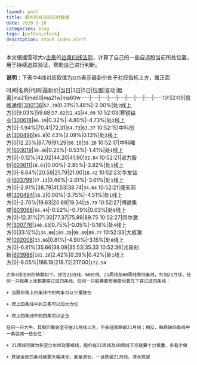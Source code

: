 ```yaml
---
layout: post
title: 股价四线法则实时数据
date: 2020-5-10
categories: blog
tags: [python,stock]
description: stock index alert
---
```



本文根据雪球大v[古泉](https://xueqiu.com/u/7148646888)的[古泉四线法则](https://xueqiu.com/7148646888/130498192)，计算了自己的一些自选股当前所处位置，用于持续追踪验证，帮助自己进行判断。

**说明**：下表中4线对应取值为`红色`表示最新价处于对应指标上方，属正面

时间|名称|代码|最新价|当日|3日|5日|位置|变动|距离|ma21|ma60|ma21w|ma60w
---|---|---|---|---|---|---|---|---
10:52:09|信维通信|[300136](https://xueqiu.com/S/SZ300136)|`57.39`|0.31%|1.48%|-2.00%|处`3`线上方|0|9.03%|59.88|`57.02`|`52.42`|`44.09`
10:52:03|寒锐钴业|[300618](https://xueqiu.com/S/SZ300618)|`66.19`|0.32%|-4.80%|-4.73%|处`2`线上方|0|-1.94%|70.41|72.31|`64.73`|`63.37`
10:52:15|中科创达|[300496](https://xueqiu.com/S/SZ300496)|`86.8`|0.43%|2.09%|0.13%|处`2`线上方|0|12.25%|87.79|91.29|`80.10`|`59.20`
10:52:17|中科曙光|[603019](https://xueqiu.com/S/SH603019)|`39.66`|0.25%|-0.53%|-1.41%|处`1`线上方|0|-0.12%|42.02|44.20|41.90|`32.84`
10:52:21|诺力股份|[603611](https://xueqiu.com/S/SH603611)|`18.61`|0.00%|-2.85%|-3.82%|处`1`线上方|0|-8.64%|20.59|21.79|21.00|`18.42`
10:52:23|华友钴业|[603799](https://xueqiu.com/S/SH603799)|`37.13`|0.46%|-2.61%|-3.61%|处`1`线上方|0|-2.91%|38.79|41.53|38.74|`34.64`
10:52:21|盛天网络|[300494](https://xueqiu.com/S/SZ300494)|`18.2`|0.00%|-2.75%|-4.51%|处`1`线上方|0|-2.70%|19.63|20.88|19.34|`15.79`
10:52:27|博通集成|[603068](https://xueqiu.com/S/SH603068)|`68.44`|-0.52%|-0.79%|0.03%|处`0`线上方|0|-12.31%|71.30|77.37|75.99|89.75
10:52:27|帝尔激光|[300776](https://xueqiu.com/S/SZ300776)|`140.63`|0.75%|-0.05%|-0.18%|处`4`线上方|0|33.12%|`134.06`|`109.25`|`98.89`|`89.77`
10:52:33|大族激光|[002008](https://xueqiu.com/S/SZ002008)|`33.66`|0.81%|-4.90%|-3.15%|处`0`线上方|0|-6.81%|35.66|38.09|35.53|35.33
10:52:36|兆易创新|[603986](https://xueqiu.com/S/SH603986)|`181.28`|2.42%|0.29%|0.42%|处`1`线上方|0|-8.05%|188.18|218.72|217.00|`172.54`

```
古泉4线法则的精髓如下。抓住21日线、60日线、21周线及60周线等四条线，外加21月线，任何一只股票上涨都要穿过这四条线，任何一只股票要想爆雷也要先下穿过这四条线：

+ 当股价爬上四条线中的两条可以少量建仓

+ 爬上四条线中的三条可以加大仓位

+ 爬上四条线中的四条可以全仓

任何一只大牛，其股价都会坚守在21月线上方，不会轻易跌破21月线；相反，每跌破四条线中一条就减一些仓位：

+ 21周线可做为多空分水岭及警戒线，股价在21周线及60周线下方就要十分慎重，多看少做

+ 跌破全部四条线就要大幅减仓，甚至清仓，一旦跌破21月线，清仓观望
```